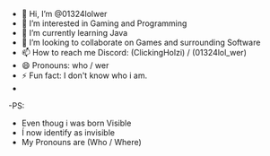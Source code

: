 - 👋 Hi, I’m @01324lolwer
- 👀 I’m interested in Gaming and Programming
- 🌱 I’m currently learning Java
- 💞️ I’m looking to collaborate on Games and surrounding Software
- 📫 How to reach me Discord: (ClickingHolzi) / (01324lol_wer) 
- 😄 Pronouns: who / wer 
- ⚡ Fun fact: I don't know who i am.
- 
-PS:
- Even thoug i was born Visible
- Í now identify as invisible
- My Pronouns are (Who / Where)

<!---
01324lolwer/01324lolwer is a ✨ special ✨ repository because its `README.md` (this file) appears on your GitHub profile.
You can click the Preview link to take a look at your changes.
--->
